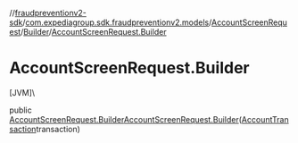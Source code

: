 //[fraudpreventionv2-sdk](../../../../index.md)/[com.expediagroup.sdk.fraudpreventionv2.models](../../index.md)/[AccountScreenRequest](../index.md)/[Builder](index.md)/[AccountScreenRequest.Builder](-account-screen-request.-builder.md)

# AccountScreenRequest.Builder

[JVM]\

public [AccountScreenRequest.Builder](index.md)[AccountScreenRequest.Builder](-account-screen-request.-builder.md)([AccountTransaction](../../-account-transaction/index.md)transaction)
